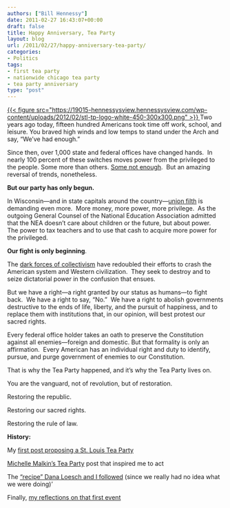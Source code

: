 ```yaml
---
authors: ["Bill Hennessy"]
date: 2011-02-27 16:43:07+00:00
draft: false
title: Happy Anniversary, Tea Party
layout: blog
url: /2011/02/27/happy-anniversary-tea-party/
categories:
- Politics
tags:
- first tea party
- nationwide chicago tea party
- tea party anniversary
type: "post"
---
```


[{{< figure src="https://19015-hennessysview.hennessysview.com/wp-content/uploads/2012/02/stl-tp-logo-white-450-300x300.png" >}}
](https://19015-hennessysview.hennessysview.com/wp-content/uploads/2012/02/stl-tp-logo-white-450.png)Two years ago today, fifteen hundred Americans took time off work, school, and leisure. You braved high winds and low temps to stand under the Arch and say, “We’ve had enough.”

Since then, over 1,000 state and federal offices have changed hands.  In nearly 100 percent of these switches moves power from the privileged to the people. Some more than others. [Some not enough](https://hennessysview.com/missouri-2/disappointing-missouri-house-leadership-blowing-it/).  But an amazing reversal of trends, nonetheless.

**But our party has only begun.**

In Wisconsin—and in state capitals around the country—[union filth](https://hennessysview.com/unions-2/shocker-geriatric-guy-talks-dirty-to-17-year-old-patriot/) is demanding even more.  More money, more power, more privilege.  As the outgoing General Counsel of the National Education Association admitted that the NEA doesn’t care about children or the future, but about power.  The power to tax teachers and to use that cash to acquire more power for the privileged.

**Our fight is only beginning**.

The [dark forces of collectivism](https://www.facebook.com/video/video.php?v=616283293030) have redoubled their efforts to crash the American system and Western civilization.  They seek to destroy and to seize dictatorial power in the confusion that ensues.

But we have a right—a right granted by our status as humans—to fight back.  We have a right to say, “No.”  We have a right to abolish governments destructive to the ends of life, liberty, and the pursuit of happiness, and to replace them with institutions that, in our opinion, will best protest our sacred rights.

Every federal office holder takes an oath to preserve the Constitution against all enemies—foreign and domestic. But that formality is only an affirmation.  Every American has an individual right and duty to identify, pursue, and purge government of enemies to our Constitution.

That is why the Tea Party happened, and it’s why the Tea Party lives on.

You are the vanguard, not of revolution, but of restoration.

Restoring the republic.

Restoring our sacred rights.

Restoring the rule of law.



**History:**

My [first post proposing a St. Louis Tea Party](https://hennessysview.com/limited-government/st-louis-tea-party/)

[Michelle Malkin’s Tea Party](https://michellemalkin.com/2009/02/21/tea-party-usa-the-movement-grows/) post that inspired me to act

The [“recipe” Dana Loesch and I followed](https://theconservativerevolution.com/2009/02/20/how-to-organize-your-own-tea-party-protest/) (since we really had no idea what we were doing)’

Finally, [my reflections on that first event](https://hennessysview.com/political-science/flow-thru-afterglow/)
